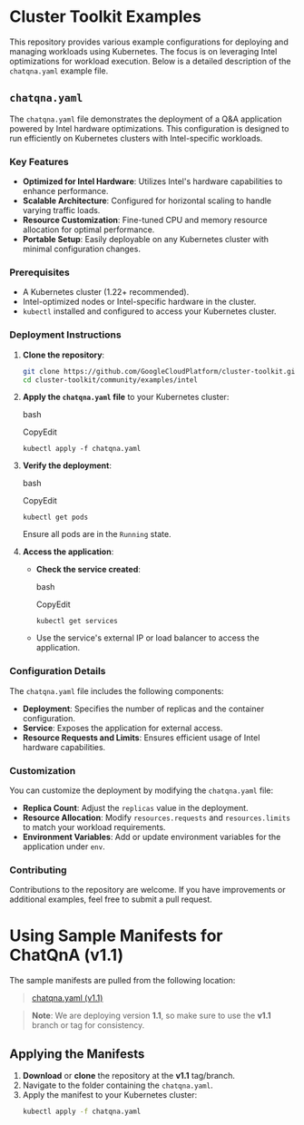 # Cluster Toolkit Examples

This repository provides various example configurations for deploying and managing workloads using Kubernetes. The focus is on leveraging Intel optimizations for workload execution. Below is a detailed description of the `chatqna.yaml` example file.

## `chatqna.yaml`

The `chatqna.yaml` file demonstrates the deployment of a Q&A application powered by Intel hardware optimizations. This configuration is designed to run efficiently on Kubernetes clusters with Intel-specific workloads.

### Key Features

- **Optimized for Intel Hardware**: Utilizes Intel's hardware capabilities to enhance performance.
- **Scalable Architecture**: Configured for horizontal scaling to handle varying traffic loads.
- **Resource Customization**: Fine-tuned CPU and memory resource allocation for optimal performance.
- **Portable Setup**: Easily deployable on any Kubernetes cluster with minimal configuration changes.

### Prerequisites

- A Kubernetes cluster (1.22+ recommended).
- Intel-optimized nodes or Intel-specific hardware in the cluster.
- `kubectl` installed and configured to access your Kubernetes cluster.

### Deployment Instructions

1. **Clone the repository**:
   ```bash
   git clone https://github.com/GoogleCloudPlatform/cluster-toolkit.git
   cd cluster-toolkit/community/examples/intel

1.  **Apply the `chatqna.yaml` file** to your Kubernetes cluster:

    bash

    CopyEdit

    `kubectl apply -f chatqna.yaml`

2.  **Verify the deployment**:

    bash

    CopyEdit

    `kubectl get pods`

    Ensure all pods are in the `Running` state.

3.  **Access the application**:

    -   **Check the service created**:

        bash

        CopyEdit

        `kubectl get services`

    -   Use the service's external IP or load balancer to access the application.

### Configuration Details

The `chatqna.yaml` file includes the following components: 

-   **Deployment**: Specifies the number of replicas and the container configuration.
-   **Service**: Exposes the application for external access.
-   **Resource Requests and Limits**: Ensures efficient usage of Intel hardware capabilities.

### Customization

You can customize the deployment by modifying the `chatqna.yaml` file:

-   **Replica Count**: Adjust the `replicas` value in the deployment.
-   **Resource Allocation**: Modify `resources.requests` and `resources.limits` to match your workload requirements.
-   **Environment Variables**: Add or update environment variables for the application under `env`.

### Contributing

Contributions to the repository are welcome. If you have improvements or additional examples, feel free to submit a pull request.

# Using Sample Manifests for ChatQnA (v1.1)

The sample manifests are pulled from the following location:

> [chatqna.yaml (v1.1)](https://github.com/opea-project/GenAIExamples/blob/v1.1/ChatQnA/kubernetes/intel/hpu/gaudi/manifest/chatqna.yaml)

> **Note**: We are deploying version **1.1**, so make sure to use the **v1.1** branch or tag for consistency.

## Applying the Manifests

1. **Download** or **clone** the repository at the **v1.1** tag/branch.
2. Navigate to the folder containing the `chatqna.yaml`.
3. Apply the manifest to your Kubernetes cluster:
   ```bash
   kubectl apply -f chatqna.yaml
